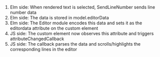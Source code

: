 
  1. Elm side: When rendered text is selected, SendLineNumber sends line number data
  2. Elm side: The data is stored in model.editorData
  3. Elm side: The Editor module encodes this data and sets it as the editordata attribute on the custom element
  4. JS side: The custom element now observes this attribute and triggers attributeChangedCallback
  5. JS side: The callback parses the data and scrolls/highlights the corresponding lines in the editor

